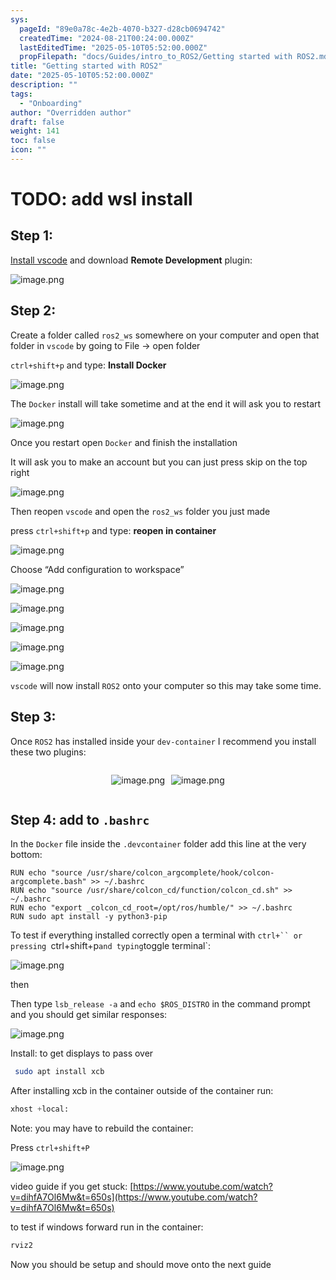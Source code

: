 ```yaml
---
sys:
  pageId: "89e0a78c-4e2b-4070-b327-d28cb0694742"
  createdTime: "2024-08-21T00:24:00.000Z"
  lastEditedTime: "2025-05-10T05:52:00.000Z"
  propFilepath: "docs/Guides/intro_to_ROS2/Getting started with ROS2.md"
title: "Getting started with ROS2"
date: "2025-05-10T05:52:00.000Z"
description: ""
tags:
  - "Onboarding"
author: "Overridden author"
draft: false
weight: 141
toc: false
icon: ""
---
```


# TODO: add wsl install

## Step 1:

[Install vscode](https://code.visualstudio.com/download) and download **Remote Development** plugin:

![image.png](https://prod-files-secure.s3.us-west-2.amazonaws.com/d518164a-d88e-44d1-a4ee-3adb3bd8bce0/efb52993-1881-4a40-b95e-6f020334f022/image.png?X-Amz-Algorithm=AWS4-HMAC-SHA256&X-Amz-Content-Sha256=UNSIGNED-PAYLOAD&X-Amz-Credential=ASIAZI2LB46632MLI4IN%2F20250613%2Fus-west-2%2Fs3%2Faws4_request&X-Amz-Date=20250613T132415Z&X-Amz-Expires=3600&X-Amz-Security-Token=IQoJb3JpZ2luX2VjECwaCXVzLXdlc3QtMiJHMEUCIQDThR8iYvD4ke6XvKoHDGjVwlCWIBh76H%2FpcXfTNPhofQIgPsEkVyatiBnSPWuXxE1pq1DENfh1EL9%2FfHfk2%2FLhJIoq%2FwMIFRAAGgw2Mzc0MjMxODM4MDUiDHbutOYeFxzj%2FxhvgyrcA64GEROf%2BSCfSWQsbbE0qmVlmjQT7qG0Q81%2F5ElAoEE0mp7ncJMXC9Qv11nEZkVsynkQgZ9NwySxouFONqoY%2Bt1nfPd7kkLXgKFu8fEaN3bLsPOunmwR8ygvq3%2BkDJHCIeO6bIx494wMsnVxshiXWD8kT5%2BawLZqxhBrvct5DeA9QibdFrDFJ6bDsWhW64yBYFngRW%2BFRN3YNLP4WdOJmX1Fup2ibi4osgqlf%2Fdr4nKppUaeVveMuV8K38WYlfY5P6hPCsWxV4FQQ%2B6sjwkLMVRTIDv%2BBIGpeBX%2BGXTECPiK0CW4705DIrKuPOKC%2BqnyF3b3BccXZBDYRXY36IDk%2BblV6x5RRePQbwpptbCGcu5VrsJnj77Drg8Dfl70Zk2IR2lyeRigv8AvPzDLo4tI8XH49HLw8chcTONS6VfmVVYLMDVclebnZSeLxPR2COn72numy8YeQF8EwELzGmbLvjgdSVF0tvfudON1K7CwKSaAFXRLUEzVfiL1LLrYY0SCzWEQQV5WTIaNFGXLPmJ4FZASfM1F6KKlL9XYAuggqnj%2Bz8yavl19GrlXHkeWCJ%2FdHnRr0D4mBgcnPJ0Tc9r368jk0YmbyY9Ktl60%2BpICN7CR0VhjiY91apFBfWS5MO6psMIGOqUBML7wDifuLpCRpjFU%2FCKBvdUKCGUuOoWiFXhP9Ma%2FFppFR4bPxo9s884aZq1DkjK1oIG7UemO8G4%2BwYebghTk50gGPEWSYXZUlq%2BcHdxDRtwfOO%2BzljF8VVGcH%2Beu%2Fv5P%2FOUCTEySt5o6PuMlP3dFswuRD4%2BHbh75a0lfZep%2BDqMluv3A7z0cFe14ylXWsewQlr3HSL%2FhJLueU7FZsfcuRgrRTSn%2B&X-Amz-Signature=59480ac1609c6b83e487d47eb73f466639319eb3203fb5849332530c65e24e45&X-Amz-SignedHeaders=host&x-amz-checksum-mode=ENABLED&x-id=GetObject)

## Step 2:

Create a folder called `ros2_ws` somewhere on your computer and open that folder in `vscode` by going to File → open folder 

`ctrl+shift+p` and type: **Install Docker**

![image.png](https://prod-files-secure.s3.us-west-2.amazonaws.com/d518164a-d88e-44d1-a4ee-3adb3bd8bce0/2269dc0e-1cd5-47ff-bceb-c04ad9b2eab0/image.png?X-Amz-Algorithm=AWS4-HMAC-SHA256&X-Amz-Content-Sha256=UNSIGNED-PAYLOAD&X-Amz-Credential=ASIAZI2LB46632MLI4IN%2F20250613%2Fus-west-2%2Fs3%2Faws4_request&X-Amz-Date=20250613T132415Z&X-Amz-Expires=3600&X-Amz-Security-Token=IQoJb3JpZ2luX2VjECwaCXVzLXdlc3QtMiJHMEUCIQDThR8iYvD4ke6XvKoHDGjVwlCWIBh76H%2FpcXfTNPhofQIgPsEkVyatiBnSPWuXxE1pq1DENfh1EL9%2FfHfk2%2FLhJIoq%2FwMIFRAAGgw2Mzc0MjMxODM4MDUiDHbutOYeFxzj%2FxhvgyrcA64GEROf%2BSCfSWQsbbE0qmVlmjQT7qG0Q81%2F5ElAoEE0mp7ncJMXC9Qv11nEZkVsynkQgZ9NwySxouFONqoY%2Bt1nfPd7kkLXgKFu8fEaN3bLsPOunmwR8ygvq3%2BkDJHCIeO6bIx494wMsnVxshiXWD8kT5%2BawLZqxhBrvct5DeA9QibdFrDFJ6bDsWhW64yBYFngRW%2BFRN3YNLP4WdOJmX1Fup2ibi4osgqlf%2Fdr4nKppUaeVveMuV8K38WYlfY5P6hPCsWxV4FQQ%2B6sjwkLMVRTIDv%2BBIGpeBX%2BGXTECPiK0CW4705DIrKuPOKC%2BqnyF3b3BccXZBDYRXY36IDk%2BblV6x5RRePQbwpptbCGcu5VrsJnj77Drg8Dfl70Zk2IR2lyeRigv8AvPzDLo4tI8XH49HLw8chcTONS6VfmVVYLMDVclebnZSeLxPR2COn72numy8YeQF8EwELzGmbLvjgdSVF0tvfudON1K7CwKSaAFXRLUEzVfiL1LLrYY0SCzWEQQV5WTIaNFGXLPmJ4FZASfM1F6KKlL9XYAuggqnj%2Bz8yavl19GrlXHkeWCJ%2FdHnRr0D4mBgcnPJ0Tc9r368jk0YmbyY9Ktl60%2BpICN7CR0VhjiY91apFBfWS5MO6psMIGOqUBML7wDifuLpCRpjFU%2FCKBvdUKCGUuOoWiFXhP9Ma%2FFppFR4bPxo9s884aZq1DkjK1oIG7UemO8G4%2BwYebghTk50gGPEWSYXZUlq%2BcHdxDRtwfOO%2BzljF8VVGcH%2Beu%2Fv5P%2FOUCTEySt5o6PuMlP3dFswuRD4%2BHbh75a0lfZep%2BDqMluv3A7z0cFe14ylXWsewQlr3HSL%2FhJLueU7FZsfcuRgrRTSn%2B&X-Amz-Signature=bb57cf8c796b3946772bdbc0e97e069ad03c664bca6c89e687b63ab205b95306&X-Amz-SignedHeaders=host&x-amz-checksum-mode=ENABLED&x-id=GetObject)

The `Docker` install will take sometime and at the end it will ask you to restart

![image.png](https://prod-files-secure.s3.us-west-2.amazonaws.com/d518164a-d88e-44d1-a4ee-3adb3bd8bce0/ed233f78-be33-4b1f-b89c-9c346c0e961e/image.png?X-Amz-Algorithm=AWS4-HMAC-SHA256&X-Amz-Content-Sha256=UNSIGNED-PAYLOAD&X-Amz-Credential=ASIAZI2LB46632MLI4IN%2F20250613%2Fus-west-2%2Fs3%2Faws4_request&X-Amz-Date=20250613T132415Z&X-Amz-Expires=3600&X-Amz-Security-Token=IQoJb3JpZ2luX2VjECwaCXVzLXdlc3QtMiJHMEUCIQDThR8iYvD4ke6XvKoHDGjVwlCWIBh76H%2FpcXfTNPhofQIgPsEkVyatiBnSPWuXxE1pq1DENfh1EL9%2FfHfk2%2FLhJIoq%2FwMIFRAAGgw2Mzc0MjMxODM4MDUiDHbutOYeFxzj%2FxhvgyrcA64GEROf%2BSCfSWQsbbE0qmVlmjQT7qG0Q81%2F5ElAoEE0mp7ncJMXC9Qv11nEZkVsynkQgZ9NwySxouFONqoY%2Bt1nfPd7kkLXgKFu8fEaN3bLsPOunmwR8ygvq3%2BkDJHCIeO6bIx494wMsnVxshiXWD8kT5%2BawLZqxhBrvct5DeA9QibdFrDFJ6bDsWhW64yBYFngRW%2BFRN3YNLP4WdOJmX1Fup2ibi4osgqlf%2Fdr4nKppUaeVveMuV8K38WYlfY5P6hPCsWxV4FQQ%2B6sjwkLMVRTIDv%2BBIGpeBX%2BGXTECPiK0CW4705DIrKuPOKC%2BqnyF3b3BccXZBDYRXY36IDk%2BblV6x5RRePQbwpptbCGcu5VrsJnj77Drg8Dfl70Zk2IR2lyeRigv8AvPzDLo4tI8XH49HLw8chcTONS6VfmVVYLMDVclebnZSeLxPR2COn72numy8YeQF8EwELzGmbLvjgdSVF0tvfudON1K7CwKSaAFXRLUEzVfiL1LLrYY0SCzWEQQV5WTIaNFGXLPmJ4FZASfM1F6KKlL9XYAuggqnj%2Bz8yavl19GrlXHkeWCJ%2FdHnRr0D4mBgcnPJ0Tc9r368jk0YmbyY9Ktl60%2BpICN7CR0VhjiY91apFBfWS5MO6psMIGOqUBML7wDifuLpCRpjFU%2FCKBvdUKCGUuOoWiFXhP9Ma%2FFppFR4bPxo9s884aZq1DkjK1oIG7UemO8G4%2BwYebghTk50gGPEWSYXZUlq%2BcHdxDRtwfOO%2BzljF8VVGcH%2Beu%2Fv5P%2FOUCTEySt5o6PuMlP3dFswuRD4%2BHbh75a0lfZep%2BDqMluv3A7z0cFe14ylXWsewQlr3HSL%2FhJLueU7FZsfcuRgrRTSn%2B&X-Amz-Signature=c125229df9d6cd57b5700db6943a1bf22214cec89b4584141044f836edab415f&X-Amz-SignedHeaders=host&x-amz-checksum-mode=ENABLED&x-id=GetObject)

Once you restart open `Docker` and finish the installation

It will ask you to make an account but you can just press skip on the top right

![image.png](https://prod-files-secure.s3.us-west-2.amazonaws.com/d518164a-d88e-44d1-a4ee-3adb3bd8bce0/21010ad9-1659-4fd9-9f59-9932a09b2a3d/image.png?X-Amz-Algorithm=AWS4-HMAC-SHA256&X-Amz-Content-Sha256=UNSIGNED-PAYLOAD&X-Amz-Credential=ASIAZI2LB46632MLI4IN%2F20250613%2Fus-west-2%2Fs3%2Faws4_request&X-Amz-Date=20250613T132415Z&X-Amz-Expires=3600&X-Amz-Security-Token=IQoJb3JpZ2luX2VjECwaCXVzLXdlc3QtMiJHMEUCIQDThR8iYvD4ke6XvKoHDGjVwlCWIBh76H%2FpcXfTNPhofQIgPsEkVyatiBnSPWuXxE1pq1DENfh1EL9%2FfHfk2%2FLhJIoq%2FwMIFRAAGgw2Mzc0MjMxODM4MDUiDHbutOYeFxzj%2FxhvgyrcA64GEROf%2BSCfSWQsbbE0qmVlmjQT7qG0Q81%2F5ElAoEE0mp7ncJMXC9Qv11nEZkVsynkQgZ9NwySxouFONqoY%2Bt1nfPd7kkLXgKFu8fEaN3bLsPOunmwR8ygvq3%2BkDJHCIeO6bIx494wMsnVxshiXWD8kT5%2BawLZqxhBrvct5DeA9QibdFrDFJ6bDsWhW64yBYFngRW%2BFRN3YNLP4WdOJmX1Fup2ibi4osgqlf%2Fdr4nKppUaeVveMuV8K38WYlfY5P6hPCsWxV4FQQ%2B6sjwkLMVRTIDv%2BBIGpeBX%2BGXTECPiK0CW4705DIrKuPOKC%2BqnyF3b3BccXZBDYRXY36IDk%2BblV6x5RRePQbwpptbCGcu5VrsJnj77Drg8Dfl70Zk2IR2lyeRigv8AvPzDLo4tI8XH49HLw8chcTONS6VfmVVYLMDVclebnZSeLxPR2COn72numy8YeQF8EwELzGmbLvjgdSVF0tvfudON1K7CwKSaAFXRLUEzVfiL1LLrYY0SCzWEQQV5WTIaNFGXLPmJ4FZASfM1F6KKlL9XYAuggqnj%2Bz8yavl19GrlXHkeWCJ%2FdHnRr0D4mBgcnPJ0Tc9r368jk0YmbyY9Ktl60%2BpICN7CR0VhjiY91apFBfWS5MO6psMIGOqUBML7wDifuLpCRpjFU%2FCKBvdUKCGUuOoWiFXhP9Ma%2FFppFR4bPxo9s884aZq1DkjK1oIG7UemO8G4%2BwYebghTk50gGPEWSYXZUlq%2BcHdxDRtwfOO%2BzljF8VVGcH%2Beu%2Fv5P%2FOUCTEySt5o6PuMlP3dFswuRD4%2BHbh75a0lfZep%2BDqMluv3A7z0cFe14ylXWsewQlr3HSL%2FhJLueU7FZsfcuRgrRTSn%2B&X-Amz-Signature=cb1a5e9a3748717ce3da83f00a9a5cc576231a187735c41adbcf3387beb8db1c&X-Amz-SignedHeaders=host&x-amz-checksum-mode=ENABLED&x-id=GetObject)

Then reopen `vscode` and open the `ros2_ws` folder you just made

press `ctrl+shift+p` and type: **reopen in container**

![image.png](https://prod-files-secure.s3.us-west-2.amazonaws.com/d518164a-d88e-44d1-a4ee-3adb3bd8bce0/4e93b8c2-41ad-488c-8095-c74205196118/image.png?X-Amz-Algorithm=AWS4-HMAC-SHA256&X-Amz-Content-Sha256=UNSIGNED-PAYLOAD&X-Amz-Credential=ASIAZI2LB46632MLI4IN%2F20250613%2Fus-west-2%2Fs3%2Faws4_request&X-Amz-Date=20250613T132415Z&X-Amz-Expires=3600&X-Amz-Security-Token=IQoJb3JpZ2luX2VjECwaCXVzLXdlc3QtMiJHMEUCIQDThR8iYvD4ke6XvKoHDGjVwlCWIBh76H%2FpcXfTNPhofQIgPsEkVyatiBnSPWuXxE1pq1DENfh1EL9%2FfHfk2%2FLhJIoq%2FwMIFRAAGgw2Mzc0MjMxODM4MDUiDHbutOYeFxzj%2FxhvgyrcA64GEROf%2BSCfSWQsbbE0qmVlmjQT7qG0Q81%2F5ElAoEE0mp7ncJMXC9Qv11nEZkVsynkQgZ9NwySxouFONqoY%2Bt1nfPd7kkLXgKFu8fEaN3bLsPOunmwR8ygvq3%2BkDJHCIeO6bIx494wMsnVxshiXWD8kT5%2BawLZqxhBrvct5DeA9QibdFrDFJ6bDsWhW64yBYFngRW%2BFRN3YNLP4WdOJmX1Fup2ibi4osgqlf%2Fdr4nKppUaeVveMuV8K38WYlfY5P6hPCsWxV4FQQ%2B6sjwkLMVRTIDv%2BBIGpeBX%2BGXTECPiK0CW4705DIrKuPOKC%2BqnyF3b3BccXZBDYRXY36IDk%2BblV6x5RRePQbwpptbCGcu5VrsJnj77Drg8Dfl70Zk2IR2lyeRigv8AvPzDLo4tI8XH49HLw8chcTONS6VfmVVYLMDVclebnZSeLxPR2COn72numy8YeQF8EwELzGmbLvjgdSVF0tvfudON1K7CwKSaAFXRLUEzVfiL1LLrYY0SCzWEQQV5WTIaNFGXLPmJ4FZASfM1F6KKlL9XYAuggqnj%2Bz8yavl19GrlXHkeWCJ%2FdHnRr0D4mBgcnPJ0Tc9r368jk0YmbyY9Ktl60%2BpICN7CR0VhjiY91apFBfWS5MO6psMIGOqUBML7wDifuLpCRpjFU%2FCKBvdUKCGUuOoWiFXhP9Ma%2FFppFR4bPxo9s884aZq1DkjK1oIG7UemO8G4%2BwYebghTk50gGPEWSYXZUlq%2BcHdxDRtwfOO%2BzljF8VVGcH%2Beu%2Fv5P%2FOUCTEySt5o6PuMlP3dFswuRD4%2BHbh75a0lfZep%2BDqMluv3A7z0cFe14ylXWsewQlr3HSL%2FhJLueU7FZsfcuRgrRTSn%2B&X-Amz-Signature=ab0f86c3cb26762436c5cf1166a998ff26909948425e28fd2e923a223f9da692&X-Amz-SignedHeaders=host&x-amz-checksum-mode=ENABLED&x-id=GetObject)

Choose “Add configuration to workspace”

![image.png](https://prod-files-secure.s3.us-west-2.amazonaws.com/d518164a-d88e-44d1-a4ee-3adb3bd8bce0/9560b282-5060-4989-ba37-97e7b2c22476/image.png?X-Amz-Algorithm=AWS4-HMAC-SHA256&X-Amz-Content-Sha256=UNSIGNED-PAYLOAD&X-Amz-Credential=ASIAZI2LB46632MLI4IN%2F20250613%2Fus-west-2%2Fs3%2Faws4_request&X-Amz-Date=20250613T132415Z&X-Amz-Expires=3600&X-Amz-Security-Token=IQoJb3JpZ2luX2VjECwaCXVzLXdlc3QtMiJHMEUCIQDThR8iYvD4ke6XvKoHDGjVwlCWIBh76H%2FpcXfTNPhofQIgPsEkVyatiBnSPWuXxE1pq1DENfh1EL9%2FfHfk2%2FLhJIoq%2FwMIFRAAGgw2Mzc0MjMxODM4MDUiDHbutOYeFxzj%2FxhvgyrcA64GEROf%2BSCfSWQsbbE0qmVlmjQT7qG0Q81%2F5ElAoEE0mp7ncJMXC9Qv11nEZkVsynkQgZ9NwySxouFONqoY%2Bt1nfPd7kkLXgKFu8fEaN3bLsPOunmwR8ygvq3%2BkDJHCIeO6bIx494wMsnVxshiXWD8kT5%2BawLZqxhBrvct5DeA9QibdFrDFJ6bDsWhW64yBYFngRW%2BFRN3YNLP4WdOJmX1Fup2ibi4osgqlf%2Fdr4nKppUaeVveMuV8K38WYlfY5P6hPCsWxV4FQQ%2B6sjwkLMVRTIDv%2BBIGpeBX%2BGXTECPiK0CW4705DIrKuPOKC%2BqnyF3b3BccXZBDYRXY36IDk%2BblV6x5RRePQbwpptbCGcu5VrsJnj77Drg8Dfl70Zk2IR2lyeRigv8AvPzDLo4tI8XH49HLw8chcTONS6VfmVVYLMDVclebnZSeLxPR2COn72numy8YeQF8EwELzGmbLvjgdSVF0tvfudON1K7CwKSaAFXRLUEzVfiL1LLrYY0SCzWEQQV5WTIaNFGXLPmJ4FZASfM1F6KKlL9XYAuggqnj%2Bz8yavl19GrlXHkeWCJ%2FdHnRr0D4mBgcnPJ0Tc9r368jk0YmbyY9Ktl60%2BpICN7CR0VhjiY91apFBfWS5MO6psMIGOqUBML7wDifuLpCRpjFU%2FCKBvdUKCGUuOoWiFXhP9Ma%2FFppFR4bPxo9s884aZq1DkjK1oIG7UemO8G4%2BwYebghTk50gGPEWSYXZUlq%2BcHdxDRtwfOO%2BzljF8VVGcH%2Beu%2Fv5P%2FOUCTEySt5o6PuMlP3dFswuRD4%2BHbh75a0lfZep%2BDqMluv3A7z0cFe14ylXWsewQlr3HSL%2FhJLueU7FZsfcuRgrRTSn%2B&X-Amz-Signature=7041f373cb5a70fdf372831d0f67a44898554c11ea64ffb51e8f8708fc07ddd1&X-Amz-SignedHeaders=host&x-amz-checksum-mode=ENABLED&x-id=GetObject)

![image.png](https://prod-files-secure.s3.us-west-2.amazonaws.com/d518164a-d88e-44d1-a4ee-3adb3bd8bce0/2ee63f81-886b-48e8-a553-dc6e5eac99e4/image.png?X-Amz-Algorithm=AWS4-HMAC-SHA256&X-Amz-Content-Sha256=UNSIGNED-PAYLOAD&X-Amz-Credential=ASIAZI2LB46632MLI4IN%2F20250613%2Fus-west-2%2Fs3%2Faws4_request&X-Amz-Date=20250613T132415Z&X-Amz-Expires=3600&X-Amz-Security-Token=IQoJb3JpZ2luX2VjECwaCXVzLXdlc3QtMiJHMEUCIQDThR8iYvD4ke6XvKoHDGjVwlCWIBh76H%2FpcXfTNPhofQIgPsEkVyatiBnSPWuXxE1pq1DENfh1EL9%2FfHfk2%2FLhJIoq%2FwMIFRAAGgw2Mzc0MjMxODM4MDUiDHbutOYeFxzj%2FxhvgyrcA64GEROf%2BSCfSWQsbbE0qmVlmjQT7qG0Q81%2F5ElAoEE0mp7ncJMXC9Qv11nEZkVsynkQgZ9NwySxouFONqoY%2Bt1nfPd7kkLXgKFu8fEaN3bLsPOunmwR8ygvq3%2BkDJHCIeO6bIx494wMsnVxshiXWD8kT5%2BawLZqxhBrvct5DeA9QibdFrDFJ6bDsWhW64yBYFngRW%2BFRN3YNLP4WdOJmX1Fup2ibi4osgqlf%2Fdr4nKppUaeVveMuV8K38WYlfY5P6hPCsWxV4FQQ%2B6sjwkLMVRTIDv%2BBIGpeBX%2BGXTECPiK0CW4705DIrKuPOKC%2BqnyF3b3BccXZBDYRXY36IDk%2BblV6x5RRePQbwpptbCGcu5VrsJnj77Drg8Dfl70Zk2IR2lyeRigv8AvPzDLo4tI8XH49HLw8chcTONS6VfmVVYLMDVclebnZSeLxPR2COn72numy8YeQF8EwELzGmbLvjgdSVF0tvfudON1K7CwKSaAFXRLUEzVfiL1LLrYY0SCzWEQQV5WTIaNFGXLPmJ4FZASfM1F6KKlL9XYAuggqnj%2Bz8yavl19GrlXHkeWCJ%2FdHnRr0D4mBgcnPJ0Tc9r368jk0YmbyY9Ktl60%2BpICN7CR0VhjiY91apFBfWS5MO6psMIGOqUBML7wDifuLpCRpjFU%2FCKBvdUKCGUuOoWiFXhP9Ma%2FFppFR4bPxo9s884aZq1DkjK1oIG7UemO8G4%2BwYebghTk50gGPEWSYXZUlq%2BcHdxDRtwfOO%2BzljF8VVGcH%2Beu%2Fv5P%2FOUCTEySt5o6PuMlP3dFswuRD4%2BHbh75a0lfZep%2BDqMluv3A7z0cFe14ylXWsewQlr3HSL%2FhJLueU7FZsfcuRgrRTSn%2B&X-Amz-Signature=e0cddef653729b1cd767be87bd0926f2a973ae9d726f502bada2306bb5a4159c&X-Amz-SignedHeaders=host&x-amz-checksum-mode=ENABLED&x-id=GetObject)

![image.png](https://prod-files-secure.s3.us-west-2.amazonaws.com/d518164a-d88e-44d1-a4ee-3adb3bd8bce0/ae1580b2-b048-407e-aed9-b584224a7a04/image.png?X-Amz-Algorithm=AWS4-HMAC-SHA256&X-Amz-Content-Sha256=UNSIGNED-PAYLOAD&X-Amz-Credential=ASIAZI2LB46632MLI4IN%2F20250613%2Fus-west-2%2Fs3%2Faws4_request&X-Amz-Date=20250613T132415Z&X-Amz-Expires=3600&X-Amz-Security-Token=IQoJb3JpZ2luX2VjECwaCXVzLXdlc3QtMiJHMEUCIQDThR8iYvD4ke6XvKoHDGjVwlCWIBh76H%2FpcXfTNPhofQIgPsEkVyatiBnSPWuXxE1pq1DENfh1EL9%2FfHfk2%2FLhJIoq%2FwMIFRAAGgw2Mzc0MjMxODM4MDUiDHbutOYeFxzj%2FxhvgyrcA64GEROf%2BSCfSWQsbbE0qmVlmjQT7qG0Q81%2F5ElAoEE0mp7ncJMXC9Qv11nEZkVsynkQgZ9NwySxouFONqoY%2Bt1nfPd7kkLXgKFu8fEaN3bLsPOunmwR8ygvq3%2BkDJHCIeO6bIx494wMsnVxshiXWD8kT5%2BawLZqxhBrvct5DeA9QibdFrDFJ6bDsWhW64yBYFngRW%2BFRN3YNLP4WdOJmX1Fup2ibi4osgqlf%2Fdr4nKppUaeVveMuV8K38WYlfY5P6hPCsWxV4FQQ%2B6sjwkLMVRTIDv%2BBIGpeBX%2BGXTECPiK0CW4705DIrKuPOKC%2BqnyF3b3BccXZBDYRXY36IDk%2BblV6x5RRePQbwpptbCGcu5VrsJnj77Drg8Dfl70Zk2IR2lyeRigv8AvPzDLo4tI8XH49HLw8chcTONS6VfmVVYLMDVclebnZSeLxPR2COn72numy8YeQF8EwELzGmbLvjgdSVF0tvfudON1K7CwKSaAFXRLUEzVfiL1LLrYY0SCzWEQQV5WTIaNFGXLPmJ4FZASfM1F6KKlL9XYAuggqnj%2Bz8yavl19GrlXHkeWCJ%2FdHnRr0D4mBgcnPJ0Tc9r368jk0YmbyY9Ktl60%2BpICN7CR0VhjiY91apFBfWS5MO6psMIGOqUBML7wDifuLpCRpjFU%2FCKBvdUKCGUuOoWiFXhP9Ma%2FFppFR4bPxo9s884aZq1DkjK1oIG7UemO8G4%2BwYebghTk50gGPEWSYXZUlq%2BcHdxDRtwfOO%2BzljF8VVGcH%2Beu%2Fv5P%2FOUCTEySt5o6PuMlP3dFswuRD4%2BHbh75a0lfZep%2BDqMluv3A7z0cFe14ylXWsewQlr3HSL%2FhJLueU7FZsfcuRgrRTSn%2B&X-Amz-Signature=27469705027dfe64e5a1dc6cd46c56b69d6fbb4a83a0f3aee46ea92687848912&X-Amz-SignedHeaders=host&x-amz-checksum-mode=ENABLED&x-id=GetObject)

![image.png](https://prod-files-secure.s3.us-west-2.amazonaws.com/d518164a-d88e-44d1-a4ee-3adb3bd8bce0/53255b28-f75e-430f-b9e3-c0ac8577e42b/image.png?X-Amz-Algorithm=AWS4-HMAC-SHA256&X-Amz-Content-Sha256=UNSIGNED-PAYLOAD&X-Amz-Credential=ASIAZI2LB46632MLI4IN%2F20250613%2Fus-west-2%2Fs3%2Faws4_request&X-Amz-Date=20250613T132415Z&X-Amz-Expires=3600&X-Amz-Security-Token=IQoJb3JpZ2luX2VjECwaCXVzLXdlc3QtMiJHMEUCIQDThR8iYvD4ke6XvKoHDGjVwlCWIBh76H%2FpcXfTNPhofQIgPsEkVyatiBnSPWuXxE1pq1DENfh1EL9%2FfHfk2%2FLhJIoq%2FwMIFRAAGgw2Mzc0MjMxODM4MDUiDHbutOYeFxzj%2FxhvgyrcA64GEROf%2BSCfSWQsbbE0qmVlmjQT7qG0Q81%2F5ElAoEE0mp7ncJMXC9Qv11nEZkVsynkQgZ9NwySxouFONqoY%2Bt1nfPd7kkLXgKFu8fEaN3bLsPOunmwR8ygvq3%2BkDJHCIeO6bIx494wMsnVxshiXWD8kT5%2BawLZqxhBrvct5DeA9QibdFrDFJ6bDsWhW64yBYFngRW%2BFRN3YNLP4WdOJmX1Fup2ibi4osgqlf%2Fdr4nKppUaeVveMuV8K38WYlfY5P6hPCsWxV4FQQ%2B6sjwkLMVRTIDv%2BBIGpeBX%2BGXTECPiK0CW4705DIrKuPOKC%2BqnyF3b3BccXZBDYRXY36IDk%2BblV6x5RRePQbwpptbCGcu5VrsJnj77Drg8Dfl70Zk2IR2lyeRigv8AvPzDLo4tI8XH49HLw8chcTONS6VfmVVYLMDVclebnZSeLxPR2COn72numy8YeQF8EwELzGmbLvjgdSVF0tvfudON1K7CwKSaAFXRLUEzVfiL1LLrYY0SCzWEQQV5WTIaNFGXLPmJ4FZASfM1F6KKlL9XYAuggqnj%2Bz8yavl19GrlXHkeWCJ%2FdHnRr0D4mBgcnPJ0Tc9r368jk0YmbyY9Ktl60%2BpICN7CR0VhjiY91apFBfWS5MO6psMIGOqUBML7wDifuLpCRpjFU%2FCKBvdUKCGUuOoWiFXhP9Ma%2FFppFR4bPxo9s884aZq1DkjK1oIG7UemO8G4%2BwYebghTk50gGPEWSYXZUlq%2BcHdxDRtwfOO%2BzljF8VVGcH%2Beu%2Fv5P%2FOUCTEySt5o6PuMlP3dFswuRD4%2BHbh75a0lfZep%2BDqMluv3A7z0cFe14ylXWsewQlr3HSL%2FhJLueU7FZsfcuRgrRTSn%2B&X-Amz-Signature=26dcb882d7967e6b34c5e9a3b9a1362407ee9e7db76cc334fd8f94c6be93d036&X-Amz-SignedHeaders=host&x-amz-checksum-mode=ENABLED&x-id=GetObject)

![image.png](https://prod-files-secure.s3.us-west-2.amazonaws.com/d518164a-d88e-44d1-a4ee-3adb3bd8bce0/7c562767-5af9-4ffb-97d1-327bcdf4ee00/image.png?X-Amz-Algorithm=AWS4-HMAC-SHA256&X-Amz-Content-Sha256=UNSIGNED-PAYLOAD&X-Amz-Credential=ASIAZI2LB46632MLI4IN%2F20250613%2Fus-west-2%2Fs3%2Faws4_request&X-Amz-Date=20250613T132415Z&X-Amz-Expires=3600&X-Amz-Security-Token=IQoJb3JpZ2luX2VjECwaCXVzLXdlc3QtMiJHMEUCIQDThR8iYvD4ke6XvKoHDGjVwlCWIBh76H%2FpcXfTNPhofQIgPsEkVyatiBnSPWuXxE1pq1DENfh1EL9%2FfHfk2%2FLhJIoq%2FwMIFRAAGgw2Mzc0MjMxODM4MDUiDHbutOYeFxzj%2FxhvgyrcA64GEROf%2BSCfSWQsbbE0qmVlmjQT7qG0Q81%2F5ElAoEE0mp7ncJMXC9Qv11nEZkVsynkQgZ9NwySxouFONqoY%2Bt1nfPd7kkLXgKFu8fEaN3bLsPOunmwR8ygvq3%2BkDJHCIeO6bIx494wMsnVxshiXWD8kT5%2BawLZqxhBrvct5DeA9QibdFrDFJ6bDsWhW64yBYFngRW%2BFRN3YNLP4WdOJmX1Fup2ibi4osgqlf%2Fdr4nKppUaeVveMuV8K38WYlfY5P6hPCsWxV4FQQ%2B6sjwkLMVRTIDv%2BBIGpeBX%2BGXTECPiK0CW4705DIrKuPOKC%2BqnyF3b3BccXZBDYRXY36IDk%2BblV6x5RRePQbwpptbCGcu5VrsJnj77Drg8Dfl70Zk2IR2lyeRigv8AvPzDLo4tI8XH49HLw8chcTONS6VfmVVYLMDVclebnZSeLxPR2COn72numy8YeQF8EwELzGmbLvjgdSVF0tvfudON1K7CwKSaAFXRLUEzVfiL1LLrYY0SCzWEQQV5WTIaNFGXLPmJ4FZASfM1F6KKlL9XYAuggqnj%2Bz8yavl19GrlXHkeWCJ%2FdHnRr0D4mBgcnPJ0Tc9r368jk0YmbyY9Ktl60%2BpICN7CR0VhjiY91apFBfWS5MO6psMIGOqUBML7wDifuLpCRpjFU%2FCKBvdUKCGUuOoWiFXhP9Ma%2FFppFR4bPxo9s884aZq1DkjK1oIG7UemO8G4%2BwYebghTk50gGPEWSYXZUlq%2BcHdxDRtwfOO%2BzljF8VVGcH%2Beu%2Fv5P%2FOUCTEySt5o6PuMlP3dFswuRD4%2BHbh75a0lfZep%2BDqMluv3A7z0cFe14ylXWsewQlr3HSL%2FhJLueU7FZsfcuRgrRTSn%2B&X-Amz-Signature=2d5a6fb91e264967b87fe323f2b37e0e8037b655acdeac29bf098aeafed675c0&X-Amz-SignedHeaders=host&x-amz-checksum-mode=ENABLED&x-id=GetObject)

`vscode` will now install `ROS2` onto your computer so this may take some time.

## Step 3:

Once `ROS2` has installed inside your `dev-container` I recommend you install these two plugins:

<div style="display: flex;flex-direction: row; column-gap:10px; max-width: 630px;justify-content: center;">
<div>

![image.png](https://prod-files-secure.s3.us-west-2.amazonaws.com/d518164a-d88e-44d1-a4ee-3adb3bd8bce0/3fc3d550-5a54-4ba1-ba6b-faa01cdb7369/image.png?X-Amz-Algorithm=AWS4-HMAC-SHA256&X-Amz-Content-Sha256=UNSIGNED-PAYLOAD&X-Amz-Credential=ASIAZI2LB466WI4RJKIT%2F20250613%2Fus-west-2%2Fs3%2Faws4_request&X-Amz-Date=20250613T132417Z&X-Amz-Expires=3600&X-Amz-Security-Token=IQoJb3JpZ2luX2VjECwaCXVzLXdlc3QtMiJIMEYCIQDTSAmG8JbkskyNfEvLB3yr2u5%2FLgOlt1MhyCwdVYvYXwIhAI%2F63mtVWBLPv8kFV8yzk4EJnz3XrqSIzwTHDKXtSfZWKv8DCBUQABoMNjM3NDIzMTgzODA1Igy%2F2hgj5EqiEt1cWY4q3AMgCb0EKbWQ%2BfBzYK9RuqCQhQ4IjvVuLUjnubVB3WMEPIHqyOC1Egr8n8d5iDwUsIuJjtJvUMrDuRsykZlWVhF4ehJ5BqzUxd9pewDzZi28jlyk%2Bwh886NBBsTVkdiwPV54rzMSnk29C5KFi4V2dan1IfA%2Bq%2BISSVeqUA16%2FhwYc76KYaaQA1JZyg2bMm35w9QxdukekJ%2FwdtjuyRGE5u9YM56FipN9fNhWrMjbIskDAuFIZMrA8TnXgyzt7Os2Ds1o2V%2Bm6AS9dH6S5emhGQ4AdJv2kFUhyhXLqYwXAw55wSMZR%2B3NCsIR0PyJXVpNGIWF5S3z8F%2FwlRlPRxQ0Vg5ZVnbd9HVAKaWvO4MPuD9V8gHNRNHXVpppVCRBmrtRvkZqWYaM4Ns6VAzZw%2BlkRGaTOOMFRqVtHQrkEUS4TDMMWW6%2FP0FsKJNudLl%2BYEgZ5nFsboMfJ%2FyVVMPqaS1YR2HORRWnwMLIJuGnQf1LlB1N4VM4BIjJgGR%2FexHvAizAkNMkbdf7SAwqe1vNaoo4AGlKVjbUBQ8nKNyQI1YzirMttO7dj%2BNRR%2BvTGeYI77wWOM46cdxzvFkSTiN5lcjNm2CC51nr5AIlTjfKFOekB1rz1wUW72hHfNdY3x8Y8TCwqbDCBjqkAQqKRAFNQehOjFORgRnfeF5VrtvDUDU6Am2MUMvXQNFUrh4LUpgz1ahfQ7hWL7sQ8VRwDL%2B2MNXBjhxPVeu8lJvfb52weiRFm1WTQKvJ6jI%2FCsor5Lz%2B8xuT9M2eg5Vs%2FLfv%2BuqrGIFNkkwm%2BNUJtBLgBIJJ9t%2FlK9wz3N%2BRIw%2BhaPln9q6pL2Nz8oTiXvJHcbeyJV6s9u2VSG3Vl%2BEFZEwphg%2BT&X-Amz-Signature=e96814f34c5295d3a9282ae04e9c55abd934f7fc981704857cc8eba65369200e&X-Amz-SignedHeaders=host&x-amz-checksum-mode=ENABLED&x-id=GetObject)

</div>
<div>

![image.png](https://prod-files-secure.s3.us-west-2.amazonaws.com/d518164a-d88e-44d1-a4ee-3adb3bd8bce0/d994cc66-13c2-4093-a5a3-f84cf4601a82/image.png?X-Amz-Algorithm=AWS4-HMAC-SHA256&X-Amz-Content-Sha256=UNSIGNED-PAYLOAD&X-Amz-Credential=ASIAZI2LB4665MGRGOE7%2F20250613%2Fus-west-2%2Fs3%2Faws4_request&X-Amz-Date=20250613T132417Z&X-Amz-Expires=3600&X-Amz-Security-Token=IQoJb3JpZ2luX2VjECwaCXVzLXdlc3QtMiJGMEQCIFw9cOTXFLQMhM8bPbx0qyD3ZMZJEBEMm3C0vFcOlV3bAiBi1iJANehshroUTFzUWzqXtHdOEjyArcqUOvtsfxde3yr%2FAwgVEAAaDDYzNzQyMzE4MzgwNSIMSfRuFLOqphZRgYv4KtwDnwwbXp183fQxgquPtTQT5ljjXm8U0OHjwIpi0ZqQkn8S0YrilP8bGJNNyhW02ufJhTq1LqMVy87OkDZb6QDGmy0IjizFl4q5BvEc18vmsVYXNXSe7IOGsvOvKFWA9aBehbYoP0PJaklccuwizHVLx4L2EvSupM17v5A4zviqY2Pg%2B8%2FbT6Iai%2BBVmV1mxM%2FI%2FWQRAYl3i3KuV1xFdx0XPfs2gtNdgnfs0rDnzbZK%2BcJ%2BHUndvOs9aZ12e3MswreuKbEgwgKkbdsyzsBlbfMd6Q2KjE2d62acagrZZ3Htoo%2BaBVu6TVgITaQxDxtq6FoVQLeqL7KR0qMGOZ2wJGGyASJ31d%2FIE7YigaONfgp7GKtVfS1isQOdzFFVY1p2AEXxbrzdg0J%2ByqAclLgTXpZhJQOF%2Fw2sJkEEVKpYNprzxSltOKEdliZtga3CYpm8HU1jVNZ49NZsGEMboYTn2ecf5GgelmuDIkmNbKqu9cSytMqQNj6EGbQgNGde8OaaZ2mtPAZlBBJtaYqzuTINpqNf3GjOd0SnuIUIwWg49VviuOlfA5vTEY4yp9wVSnnd16zPcvxGxVRvnLtOvAjrqep5sqoqjfeaJly3HROcd1lzND4%2F%2FeRRje6vAVM%2FWQEw5amwwgY6pgG0lLG42Xkhq4e%2FJS1P%2FxNieW9kYpmMYwDKrIHwXfRHCJvk0dAhX%2FWtQVuIzCrc4T3ld7WhKjXgk5nXccTbdWCN44nwE%2FPGhKsyECaAnWZmBboqQQ8ISOQw49luhVgR5PsKveGDJu91%2Fg8iMGdlw62wvzVWzdBLCqwViM40%2BgvX%2FePBGlM8T76AjJV8M1emGIKeHOby%2BKozd79n1TNSiPhUHc%2BICbB9&X-Amz-Signature=755927239d6ceecc0c87e8874febab0e83f4595456f100678f65873060e05991&X-Amz-SignedHeaders=host&x-amz-checksum-mode=ENABLED&x-id=GetObject)

</div>
</div>

## Step 4: add to `.bashrc`

In the `Docker` file inside the `.devcontainer` folder add this line at the very bottom: 

```docker
RUN echo "source /usr/share/colcon_argcomplete/hook/colcon-argcomplete.bash" >> ~/.bashrc
RUN echo "source /usr/share/colcon_cd/function/colcon_cd.sh" >> ~/.bashrc
RUN echo "export _colcon_cd_root=/opt/ros/humble/" >> ~/.bashrc
RUN sudo apt install -y python3-pip 
```

To test if everything installed correctly open a terminal with `ctrl+`` or pressing `ctrl+shift+p` and typing `toggle terminal`:

![image.png](https://prod-files-secure.s3.us-west-2.amazonaws.com/d518164a-d88e-44d1-a4ee-3adb3bd8bce0/6a4943d8-b04e-4c02-9a58-775f3384d1a5/image.png?X-Amz-Algorithm=AWS4-HMAC-SHA256&X-Amz-Content-Sha256=UNSIGNED-PAYLOAD&X-Amz-Credential=ASIAZI2LB46632MLI4IN%2F20250613%2Fus-west-2%2Fs3%2Faws4_request&X-Amz-Date=20250613T132415Z&X-Amz-Expires=3600&X-Amz-Security-Token=IQoJb3JpZ2luX2VjECwaCXVzLXdlc3QtMiJHMEUCIQDThR8iYvD4ke6XvKoHDGjVwlCWIBh76H%2FpcXfTNPhofQIgPsEkVyatiBnSPWuXxE1pq1DENfh1EL9%2FfHfk2%2FLhJIoq%2FwMIFRAAGgw2Mzc0MjMxODM4MDUiDHbutOYeFxzj%2FxhvgyrcA64GEROf%2BSCfSWQsbbE0qmVlmjQT7qG0Q81%2F5ElAoEE0mp7ncJMXC9Qv11nEZkVsynkQgZ9NwySxouFONqoY%2Bt1nfPd7kkLXgKFu8fEaN3bLsPOunmwR8ygvq3%2BkDJHCIeO6bIx494wMsnVxshiXWD8kT5%2BawLZqxhBrvct5DeA9QibdFrDFJ6bDsWhW64yBYFngRW%2BFRN3YNLP4WdOJmX1Fup2ibi4osgqlf%2Fdr4nKppUaeVveMuV8K38WYlfY5P6hPCsWxV4FQQ%2B6sjwkLMVRTIDv%2BBIGpeBX%2BGXTECPiK0CW4705DIrKuPOKC%2BqnyF3b3BccXZBDYRXY36IDk%2BblV6x5RRePQbwpptbCGcu5VrsJnj77Drg8Dfl70Zk2IR2lyeRigv8AvPzDLo4tI8XH49HLw8chcTONS6VfmVVYLMDVclebnZSeLxPR2COn72numy8YeQF8EwELzGmbLvjgdSVF0tvfudON1K7CwKSaAFXRLUEzVfiL1LLrYY0SCzWEQQV5WTIaNFGXLPmJ4FZASfM1F6KKlL9XYAuggqnj%2Bz8yavl19GrlXHkeWCJ%2FdHnRr0D4mBgcnPJ0Tc9r368jk0YmbyY9Ktl60%2BpICN7CR0VhjiY91apFBfWS5MO6psMIGOqUBML7wDifuLpCRpjFU%2FCKBvdUKCGUuOoWiFXhP9Ma%2FFppFR4bPxo9s884aZq1DkjK1oIG7UemO8G4%2BwYebghTk50gGPEWSYXZUlq%2BcHdxDRtwfOO%2BzljF8VVGcH%2Beu%2Fv5P%2FOUCTEySt5o6PuMlP3dFswuRD4%2BHbh75a0lfZep%2BDqMluv3A7z0cFe14ylXWsewQlr3HSL%2FhJLueU7FZsfcuRgrRTSn%2B&X-Amz-Signature=cb69a7edb9a990d860fa81b95ec5d62156d65893a6af28658a013141da14f918&X-Amz-SignedHeaders=host&x-amz-checksum-mode=ENABLED&x-id=GetObject)

then 

Then type `lsb_release -a` and `echo $ROS_DISTRO` in the command prompt and you should get similar responses:

![image.png](https://prod-files-secure.s3.us-west-2.amazonaws.com/d518164a-d88e-44d1-a4ee-3adb3bd8bce0/3e635dec-a805-4e85-8b9e-d000e5b71a4e/image.png?X-Amz-Algorithm=AWS4-HMAC-SHA256&X-Amz-Content-Sha256=UNSIGNED-PAYLOAD&X-Amz-Credential=ASIAZI2LB46632MLI4IN%2F20250613%2Fus-west-2%2Fs3%2Faws4_request&X-Amz-Date=20250613T132415Z&X-Amz-Expires=3600&X-Amz-Security-Token=IQoJb3JpZ2luX2VjECwaCXVzLXdlc3QtMiJHMEUCIQDThR8iYvD4ke6XvKoHDGjVwlCWIBh76H%2FpcXfTNPhofQIgPsEkVyatiBnSPWuXxE1pq1DENfh1EL9%2FfHfk2%2FLhJIoq%2FwMIFRAAGgw2Mzc0MjMxODM4MDUiDHbutOYeFxzj%2FxhvgyrcA64GEROf%2BSCfSWQsbbE0qmVlmjQT7qG0Q81%2F5ElAoEE0mp7ncJMXC9Qv11nEZkVsynkQgZ9NwySxouFONqoY%2Bt1nfPd7kkLXgKFu8fEaN3bLsPOunmwR8ygvq3%2BkDJHCIeO6bIx494wMsnVxshiXWD8kT5%2BawLZqxhBrvct5DeA9QibdFrDFJ6bDsWhW64yBYFngRW%2BFRN3YNLP4WdOJmX1Fup2ibi4osgqlf%2Fdr4nKppUaeVveMuV8K38WYlfY5P6hPCsWxV4FQQ%2B6sjwkLMVRTIDv%2BBIGpeBX%2BGXTECPiK0CW4705DIrKuPOKC%2BqnyF3b3BccXZBDYRXY36IDk%2BblV6x5RRePQbwpptbCGcu5VrsJnj77Drg8Dfl70Zk2IR2lyeRigv8AvPzDLo4tI8XH49HLw8chcTONS6VfmVVYLMDVclebnZSeLxPR2COn72numy8YeQF8EwELzGmbLvjgdSVF0tvfudON1K7CwKSaAFXRLUEzVfiL1LLrYY0SCzWEQQV5WTIaNFGXLPmJ4FZASfM1F6KKlL9XYAuggqnj%2Bz8yavl19GrlXHkeWCJ%2FdHnRr0D4mBgcnPJ0Tc9r368jk0YmbyY9Ktl60%2BpICN7CR0VhjiY91apFBfWS5MO6psMIGOqUBML7wDifuLpCRpjFU%2FCKBvdUKCGUuOoWiFXhP9Ma%2FFppFR4bPxo9s884aZq1DkjK1oIG7UemO8G4%2BwYebghTk50gGPEWSYXZUlq%2BcHdxDRtwfOO%2BzljF8VVGcH%2Beu%2Fv5P%2FOUCTEySt5o6PuMlP3dFswuRD4%2BHbh75a0lfZep%2BDqMluv3A7z0cFe14ylXWsewQlr3HSL%2FhJLueU7FZsfcuRgrRTSn%2B&X-Amz-Signature=c6429c6f14e482a163ba7d85945593e86e0254a20179b2e166f6e18861174d9a&X-Amz-SignedHeaders=host&x-amz-checksum-mode=ENABLED&x-id=GetObject)

Install:  to get displays to pass over

```bash
 sudo apt install xcb
```

After installing xcb in the container outside of the container run:

```python
xhost +local:
```

Note: you may have to rebuild the container:

Press `ctrl+shift+P`

![image.png](https://prod-files-secure.s3.us-west-2.amazonaws.com/d518164a-d88e-44d1-a4ee-3adb3bd8bce0/6c2be660-2618-4c38-9c26-53554f7a0b7b/image.png?X-Amz-Algorithm=AWS4-HMAC-SHA256&X-Amz-Content-Sha256=UNSIGNED-PAYLOAD&X-Amz-Credential=ASIAZI2LB46632MLI4IN%2F20250613%2Fus-west-2%2Fs3%2Faws4_request&X-Amz-Date=20250613T132415Z&X-Amz-Expires=3600&X-Amz-Security-Token=IQoJb3JpZ2luX2VjECwaCXVzLXdlc3QtMiJHMEUCIQDThR8iYvD4ke6XvKoHDGjVwlCWIBh76H%2FpcXfTNPhofQIgPsEkVyatiBnSPWuXxE1pq1DENfh1EL9%2FfHfk2%2FLhJIoq%2FwMIFRAAGgw2Mzc0MjMxODM4MDUiDHbutOYeFxzj%2FxhvgyrcA64GEROf%2BSCfSWQsbbE0qmVlmjQT7qG0Q81%2F5ElAoEE0mp7ncJMXC9Qv11nEZkVsynkQgZ9NwySxouFONqoY%2Bt1nfPd7kkLXgKFu8fEaN3bLsPOunmwR8ygvq3%2BkDJHCIeO6bIx494wMsnVxshiXWD8kT5%2BawLZqxhBrvct5DeA9QibdFrDFJ6bDsWhW64yBYFngRW%2BFRN3YNLP4WdOJmX1Fup2ibi4osgqlf%2Fdr4nKppUaeVveMuV8K38WYlfY5P6hPCsWxV4FQQ%2B6sjwkLMVRTIDv%2BBIGpeBX%2BGXTECPiK0CW4705DIrKuPOKC%2BqnyF3b3BccXZBDYRXY36IDk%2BblV6x5RRePQbwpptbCGcu5VrsJnj77Drg8Dfl70Zk2IR2lyeRigv8AvPzDLo4tI8XH49HLw8chcTONS6VfmVVYLMDVclebnZSeLxPR2COn72numy8YeQF8EwELzGmbLvjgdSVF0tvfudON1K7CwKSaAFXRLUEzVfiL1LLrYY0SCzWEQQV5WTIaNFGXLPmJ4FZASfM1F6KKlL9XYAuggqnj%2Bz8yavl19GrlXHkeWCJ%2FdHnRr0D4mBgcnPJ0Tc9r368jk0YmbyY9Ktl60%2BpICN7CR0VhjiY91apFBfWS5MO6psMIGOqUBML7wDifuLpCRpjFU%2FCKBvdUKCGUuOoWiFXhP9Ma%2FFppFR4bPxo9s884aZq1DkjK1oIG7UemO8G4%2BwYebghTk50gGPEWSYXZUlq%2BcHdxDRtwfOO%2BzljF8VVGcH%2Beu%2Fv5P%2FOUCTEySt5o6PuMlP3dFswuRD4%2BHbh75a0lfZep%2BDqMluv3A7z0cFe14ylXWsewQlr3HSL%2FhJLueU7FZsfcuRgrRTSn%2B&X-Amz-Signature=85c472c8151cf407acaa9ba5e397b210a30280ad6dd1fd857616182c2b81743c&X-Amz-SignedHeaders=host&x-amz-checksum-mode=ENABLED&x-id=GetObject)

video guide if you get stuck: [https://www.youtube.com/watch?v=dihfA7Ol6Mw&t=650s](https://www.youtube.com/watch?v=dihfA7Ol6Mw&t=650s)

to test if windows forward run in the container:

```bash
rviz2
```

Now you should be setup and should move onto the next guide 
